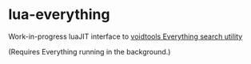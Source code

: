 # lua-everything

Work-in-progress luaJIT interface to [voidtools Everything search utility](https://www.voidtools.com/)

(Requires Everything running in the background.)
